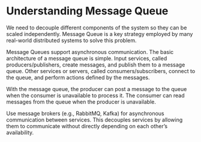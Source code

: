 # Understanding Message Queue

We need to decouple different components of the system so they can be scaled independently. Message Queue is a key strategy employed by many real-world distributed systems to solve this problem.

Message Queues support asynchronous communication. The basic architecture of a message queue is simple. Input services, called producers/publishers, create messages, and publish them to a message queue. Other services or servers, called consumers/subscribers, connect to the queue, and perform actions defined by the messages.

With the message queue, the producer can post a message to the queue when the consumer is unavailable to process it. The consumer can read messages from the queue when the producer is unavailable.

Use message brokers (e.g., RabbitMQ, Kafka) for asynchronous communication between services. This decouples services by allowing them to communicate without directly depending on each other’s availability.
